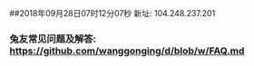 ##2018年09月28日07时12分07秒 新址: 104.248.237.201
### 兔友常见问题及解答: https://github.com/wanggonging/d/blob/w/FAQ.md
